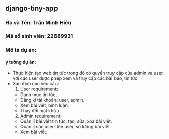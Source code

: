 ﻿## django-tiny-app 
 ### Họ và Tên: Trần Minh Hiếu
 ### Mã số sinh viên: 22689931
 ### Mô tả dự án:
 #### ý tưởng dự án:
 - Thực hiện tạo web tin tức trong đó có quyền truy cập của admin và user, với các user được phếp xem và truy cập các bài báo, tin tức
 - Xác định các yêu cầu:
   1. User requirement:
     + Danh mục tin tức.
     + Đăng kí tài khoản: user, admin.
     + Xem bài viết, bình luận.
     + Thay đổi mật khẩu
   2. Admin requirement:
     + Quản lí bài viết tin tức: tạo, sửa, xóa bài viết.
     + Quản lí các user: tên user, số lượng bài viết.
     + Xem bài viết.
 
